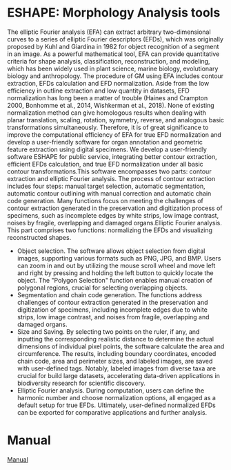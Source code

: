 # ESHAPE: Morphology Analysis tools
The elliptic Fourier analysis (EFA) can extract arbitrary two-dimensional curves to a series of elliptic Fourier descriptors (EFDs), which was originally proposed by Kuhl and Giardina in 1982 for object recognition of a segment in an image. As a powerful mathematical tool, EFA can provide quantitative criteria for shape analysis, classification, reconstruction, and modeling, which has been widely used in plant science, marine biology, evolutionary biology and anthropology. The procedure of GM using EFA includes contour extraction, EFDs calculation and EFD normalization. Aside from the low efficiency in outline extraction and low quantity in datasets, EFD normalization has long been a matter of trouble (Haines and Crampton 2000, Bonhomme et al., 2014, Wishkerman et al., 2018). None of existing normalization method can give homologous results when dealing with planar translation, scaling, rotation, symmetry, reverse, and analogous basic transformations simultaneously. Therefore, it is of great significance to improve the computational efficiency of EFA for true EFD normalization and develop a user-friendly software for organ annotation and geometric feature extraction using digital specimens.
We develop a user-friendly software ESHAPE for public service, integrating better contour extraction, efficient EFDs calculation, and true EFD normalization under all basic contour transformations.This software encompasses two parts: contour extraction and elliptic Fourier analysis. The process of contour extraction includes four steps: manual target selection, automatic segmentation, automatic contour outlining with manual correction and automatic chain code generation. Many functions focus on meeting the challenges of contour extraction generated in the preservation and digitization process of specimens, such as incomplete edges by white strips, low image contrast, noises by fragile, overlapping and damaged organs.Elliptic Fourier analysis. This part comprises two functions: normalizing the EFDs and visualizing reconstructed shapes. 
    
- Object selection. The software allows object selection from digital images, supporting various formats such as PNG, JPG, and BMP. Users can zoom in and out by utilizing the mouse scroll wheel and move left and right by pressing and holding the left button to quickly locate the object. The "Polygon Selection" function enables manual creation of polygonal regions, crucial for selecting overlapping objects.
- Segmentation and chain code generation. The functions address challenges of contour extraction generated in the preservation and digitization of specimens, including incomplete edges due to white strips, low image contrast, and noises from fragile, overlapping and damaged organs. 
- Size and Saving. By selecting two points on the ruler, if any, and inputting the corresponding realistic distance to determine the actual dimensions of individual pixel points, the software calculate the area and circumference. The results, including boundary coordinates, encoded chain code, area and perimeter sizes, and labeled images, are saved with user-defined tags. Notably, labeled images from diverse taxa are crucial for build large datasets, accelerating data-driven applications in biodiversity research for scientific discovery.
- Elliptic Fourier analysis. During computation, users can define the harmonic number and choose normalization options, all engaged as a default setup for true EFDs. Ultimately, user-defined normalized EFDs can be exported for comparative applications and further analysis.      

# Manual
[Manual](https://github.com/jiajie789/ESHAPE/blob/main/Manual.pdf)


